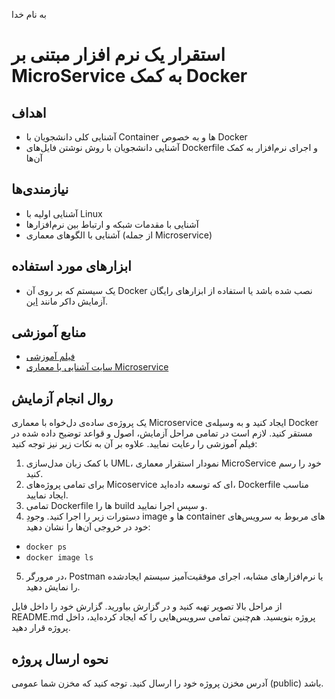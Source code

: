 به نام خدا

# استقرار یک نرم افزار مبتنی بر MicroService به کمک Docker

## اهداف 
- آشنایی کلی دانشجویان با Container ‌ها و به خصوص Docker
- آشنایی دانشجویان با روش نوشتن فایل‌های Dockerfile و اجرای نرم‌افزار به کمک آن‌ها

## نیازمندی‌ها
- آشنایی اولیه با Linux
- آشنایی با مقدمات شبکه و ارتباط‌ بین نرم‌افزار‌ها
- آشنایی با الگوهای معماری (از جمله Microservice) 

## ابزارهای مورد استفاده
- یک سیستم که بر روی آن Docker  نصب شده باشد یا استفاده از ابزار‌های رایگان آزمایش داکر مانند [این](https://labs.play-with-docker.com).

## منابع آموزشی
- [فیلم آموزشی](https://aparat.com/v/FQubj)
- [سایت آشنایی با معماری Microservice](https://microservices.io/) 

## روال انجام آزمایش
یک پروژه‌ی ساده‌ی دل‌خواه با معماری Microservice ایجاد کنید و به وسیله‌ی Docker مستقر کنید. لازم است در تمامی مراحل آزمایش، اصول و قواعد توضیح داده شده در فیلم آموزشی را رعایت نمایید. علاوه بر آن به نکات زیر نیز توجه کنید:
1. با کمک زبان مدل‌سازی UML، نمودار استقرار معماری MicroService خود را رسم کنید.
2. برای تمامی پروژه‌های Micoservice ای که توسعه داده‌اید، Dockerfile مناسب ایجاد نمایید.
3. تمامی Dockerfile ها را build و سپس اجرا نمایید.
5. دستورات زیر را اجرا کنید. وجودِ image ها و container های مربوط به سرویس‌های خود در خروجی آن‌ها را نشان دهید:
- `docker ps`
- `docker image ls`
5. در مرورگر، Postman یا نرم‌افزار‌های مشابه، اجرای موفقیت‌آمیز سیستم ایجاد‌شده را نمایش دهید.

از مراحل بالا تصویر تهیه کنید و در گزارش بیاورید. گزارش خود را داخل فایل README.md پروژه بنویسید. هم‌چنین تمامی سرویس‌هایی را که ایجاد کرده‌اید، داخل پروژه قرار دهید. 

## نحوه ارسال پروژه
آدرس مخزن پروژه خود را ارسال کنید. توجه کنید که مخزن شما عمومی (public) باشد.
